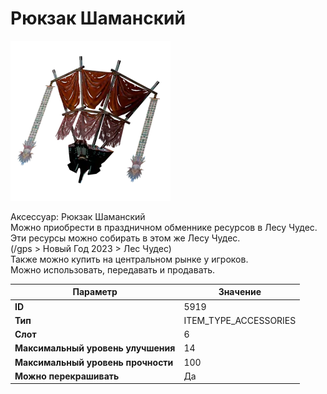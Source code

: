 # Рюкзак Шаманский

![Item Image](../img/5919.webp?raw=true)

Аксессуар: Рюкзак Шаманский<br>Можно приобрести в праздничном обменнике ресурсов в Лесу Чудес.<br>Эти ресурсы можно собирать в этом же Лесу Чудес.<br>(/gps > Новый Год 2023 > Лес Чудес)<br>Также можно купить на центральном рынке у игроков.<br>Можно использовать, передавать и продавать.


| Параметр | Значение |
|----------|----------|
| **ID** | 5919 |
| **Тип** | ITEM_TYPE_ACCESSORIES |
| **Слот** | 6 |
| **Максимальный уровень улучшения** | 14 |
| **Максимальный уровень прочности** | 100 |
| **Можно перекрашивать** | Да |


